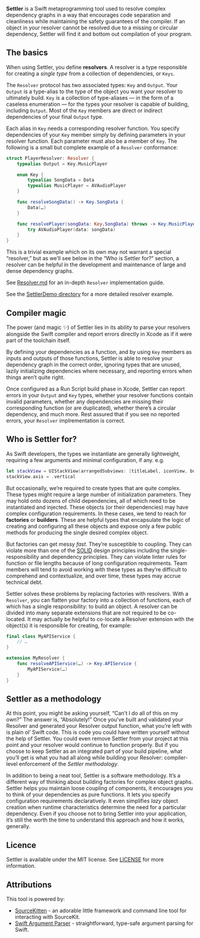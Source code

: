 **Settler** is a Swift metaprogramming tool used to resolve complex dependency graphs in a way that encourages code separation and cleanliness while maintaining the safety guarantees of the compiler. If an object in your resolver cannot be resolved due to a missing or circular dependency, Settler will find it and bottom out compilation of your program.

## The basics

When using Settler, you define **resolvers**. A resolver is a type responsible for creating a _single type_ from a collection of dependencies, or `Keys`.

The `Resolver` protocol has two associated types: `Key` and `Output`. Your `Output` is a type-alias to the type of the object you want your resolver to ultimately build. `Key` is a collection of type-aliases — in the form of a caseless enumeration — for the types your resolver is capable of building, including `Output`. Most of the `Key` members are direct or indirect dependencies of your final `Output` type.

Each alias in `Key` needs a corresponding resolver function. You specify dependencies of your `Key` member simply by defining parameters in your resolver function. Each parameter must also be a member of `Key`. The following is a small but complete example of a `Resolver` conformance:

```swift
struct PlayerResolver: Resolver {
    typealias Output = Key.MusicPlayer

    enum Key {
        typealias SongData = Data
        typealias MusicPlayer = AVAudioPlayer
    }

    func resolveSongData() -> Key.SongData {
        Data(…)
    }

    func resolvePlayer(songData: Key.SongData) throws -> Key.MusicPlayer {
        try AVAudioPlayer(data: songData)
    }
}
```

This is a trivial example which on its own may not warrant a special “resolver,” but as we’ll see below in the “Who is Settler for?” section, a resolver can be helpful in the development and maintenance of large and dense dependency graphs.

See [Resolver.md](https://github.com/daltonclaybrook/Settler/blob/main/Resolver.md) for an in-depth `Resolver` implementation guide.

See the [SettlerDemo directory](https://github.com/daltonclaybrook/Settler/tree/main/Sources/SettlerDemo) for a more detailed resolver example.

## Compiler magic

The power (and magic ✨) of Settler lies in its ability to parse your resolvers alongside the Swift compiler and report errors directly in Xcode as if it were part of the toolchain itself.

By defining your dependencies as a function, and by using `Key` members as inputs and outputs of those functions, Settler is able to resolve your dependency graph in the correct order, ignoring types that are unused, lazily initializing dependencies where necessary, and reporting errors when things aren’t quite right.

Once configured as a Run Script build phase in Xcode, Settler can report errors in your `Output` and `Key` types, whether your resolver functions contain invalid parameters, whether any dependencies are missing their corresponding function (or are duplicated), whether there’s a circular dependency, and much more. Rest assured that if you see no reported errors, your `Resolver` implrementation is correct.

## Who is Settler for?

As Swift developers, the types we instantiate are generally lightweight, requiring a few arguments and minimal configuration, if any. e.g.

```swift
let stackView = UIStackView(arrangedSubviews: [titleLabel, iconView, button])
stackView.axis = .vertical
```

But occasionally, we’re required to create types that are quite complex. These types might require a large number of initialization parameters. They may hold onto dozens of child dependencies, all of which need to be instantiated and injected. These objects (or their dependencies) may have complex configuration requirements. In these cases, we tend to reach for **factories** or **builders**. These are helpful types that encapsulate the logic of creating and configuring all these objects and expose only a few public methods for producing the single desired complex object.

But factories can get messy _fast_. They’re susceptible to coupling. They can violate more than one of the [SOLID](https://en.wikipedia.org/wiki/SOLID) design principles including the single-responsibility and dependency principles. They can violate linter rules for function or file lengths because of long configuration requirements. Team members will tend to avoid working with these types as they’re difficult to comprehend and contextualize, and over time, these types may accrue technical debt.

Settler solves these problems by replacing factories with resolvers. With a `Resolver`, you can flatten your factory into a collection of functions, each of which has a single responsibility: to build an object. A resolver can be divided into many separate extensions that are not required to be co-located. It may actually be helpful to co-locate a Resolver extension with the object(s) it is responsible for creating, for example:

```swift
final class MyAPIService {
    // …
}

extension MyResolver {
    func resolveAPIService(…) -> Key.APIService {
        MyAPIService(…)
    }
}
```

## Settler as a methodology

At this point, you might be asking yourself, “Can’t I do all of this on my own?” The answer is, “Absolutely!” Once you've built and validated your Resolver and generated your Resolver output function, what you’re left with is plain ol’ Swift code. This is code you could have written yourself without the help of Settler. You could even remove Settler from your project at this point and your resolver would continue to function properly. But if you choose to keep Settler as an integrated part of your build pipeline, what you’ll get is what you had all along while building your Resolver: compiler-level enforcement of the _Settler methodology_.

In addition to being a neat tool, Settler is a software methodology. It’s a different way of thinking about building factories for complex object graphs. Settler helps you maintain loose coupling of components, it encourages you to think of your dependencies as pure functions. It lets you specify configuration requirements declaratively. It even simplifies _lazy_ object creation when runtime characteristics determine the need for a particular dependency. Even if you choose not to bring Settler into your application, it’s still the worth the time to understand this approach and how it works, generally.

## Licence

Settler is available under the MIT license. See [LICENSE](https://github.com/daltonclaybrook/Settler/blob/main/LICENSE) for more information.

## Attributions

This tool is powered by:

* [SourceKitten](https://github.com/jpsim/SourceKitten) - an adorable little framework and command line tool for interacting with SourceKit.
* [Swift Argument Parser](https://github.com/apple/swift-argument-parser) - straightforward, type-safe argument parsing for Swift.
